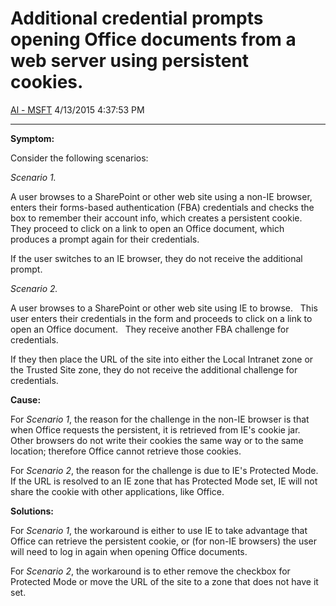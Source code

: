 <div id="page">

# Additional credential prompts opening Office documents from a web server using persistent cookies.

[Al - MSFT](https://social.msdn.microsoft.com/profile/Al%20-%20MSFT)
4/13/2015 4:37:53 PM

-----

<div id="content">

**Symptom:**

Consider the following scenarios:

*Scenario 1.*

A user browses to a SharePoint or other web site using a non-IE browser,
enters their forms-based authentication (FBA) credentials and checks the
box to remember their account info, which creates a persistent cookie.  
They proceed to click on a link to open an Office document, which
produces a prompt again for their credentials.

If the user switches to an IE browser, they do not receive the
additional prompt.

*Scenario 2.*

A user browses to a SharePoint or other web site using IE to browse.  
This user enters their credentials in the form and proceeds to click on
a link to open an Office document.   They receive another FBA challenge
for credentials.

If they then place the URL of the site into either the Local Intranet
zone or the Trusted Site zone, they do not receive the additional
challenge for credentials.

**Cause:**

For *Scenario 1*, the reason for the challenge in the non-IE browser is
that when Office requests the persistent, it is retrieved from IE's
cookie jar.   Other browsers do not write their cookies the same way or
to the same location; therefore Office cannot retrieve those cookies.

For *Scenario 2*, the reason for the challenge is due to IE's Protected
Mode.   If the URL is resolved to an IE zone that has Protected Mode
set, IE will not share the cookie with other applications, like
Office.  

**Solutions:**

For *Scenario 1*, the workaround is either to use IE to take advantage
that Office can retrieve the persistent cookie, or (for non-IE browsers)
the user will need to log in again when opening Office documents. 

For *Scenario 2*, the workaround is to ether remove the checkbox for
Protected Mode or move the URL of the site to a zone that does not have
it set.

</div>

</div>
